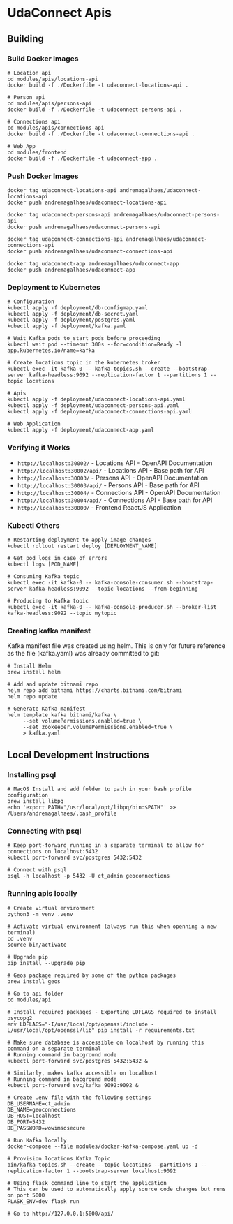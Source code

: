 # UdaConnect Apis

## Building 

### Build Docker Images

```
# Location api
cd modules/apis/locations-api
docker build -f ./Dockerfile -t udaconnect-locations-api .

# Person api
cd modules/apis/persons-api
docker build -f ./Dockerfile -t udaconnect-persons-api .

# Connections api
cd modules/apis/connections-api
docker build -f ./Dockerfile -t udaconnect-connections-api .

# Web App
cd modules/frontend
docker build -f ./Dockerfile -t udaconnect-app .
```

### Push Docker Images

```
docker tag udaconnect-locations-api andremagalhaes/udaconnect-locations-api
docker push andremagalhaes/udaconnect-locations-api

docker tag udaconnect-persons-api andremagalhaes/udaconnect-persons-api
docker push andremagalhaes/udaconnect-persons-api

docker tag udaconnect-connections-api andremagalhaes/udaconnect-connections-api
docker push andremagalhaes/udaconnect-connections-api

docker tag udaconnect-app andremagalhaes/udaconnect-app
docker push andremagalhaes/udaconnect-app
```

### Deployment to Kubernetes

```
# Configuration
kubectl apply -f deployment/db-configmap.yaml
kubectl apply -f deployment/db-secret.yaml
kubectl apply -f deployment/postgres.yaml
kubectl apply -f deployment/kafka.yaml

# Wait Kafka pods to start pods before proceeding 
kubectl wait pod --timeout 300s --for=condition=Ready -l app.kubernetes.io/name=kafka

# Create locations topic in the kubernetes broker
kubectl exec -it kafka-0 -- kafka-topics.sh --create --bootstrap-server kafka-headless:9092 --replication-factor 1 --partitions 1 --topic locations

# Apis
kubectl apply -f deployment/udaconnect-locations-api.yaml
kubectl apply -f deployment/udaconnect-persons-api.yaml
kubectl apply -f deployment/udaconnect-connections-api.yaml

# Web Application
kubectl apply -f deployment/udaconnect-app.yaml
```

### Verifying it Works

* `http://localhost:30002/` - Locations API - OpenAPI Documentation
* `http://localhost:30002/api/` - Locations API - Base path for API
* `http://localhost:30003/` - Persons API - OpenAPI Documentation
* `http://localhost:30003/api/` - Persons API - Base path for API
* `http://localhost:30004/` - Connections API - OpenAPI Documentation
* `http://localhost:30004/api/` - Connections API - Base path for API 
* `http://localhost:30000/` - Frontend ReactJS Application

### Kubectl Others

```
# Restarting deployment to apply image changes 
kubectl rollout restart deploy [DEPLOYMENT_NAME]

# Get pod logs in case of errors
kubectl logs [POD_NAME]

# Consuming Kafka topic
kubectl exec -it kafka-0 -- kafka-console-consumer.sh --bootstrap-server kafka-headless:9092 --topic locations --from-beginning

# Producing to Kafka topic
kubectl exec -it kafka-0 -- kafka-console-producer.sh --broker-list kafka-headless:9092 --topic mytopic
```

### Creating kafka manifest

Kafka manifest file was created using helm. This is only for future reference as the file (kafka.yaml) was already committed to git:

```
# Install Helm
brew install helm

# Add and update bitnami repo
helm repo add bitnami https://charts.bitnami.com/bitnami
helm repo update

# Generate Kafka manifest
helm template kafka bitnami/kafka \
     --set volumePermissions.enabled=true \
     --set zookeeper.volumePermissions.enabled=true \
     > kafka.yaml
```

## Local Development Instructions

### Installing psql

```
# MacOS Install and add folder to path in your bash profile configuration
brew install libpq
echo 'export PATH="/usr/local/opt/libpq/bin:$PATH"' >> /Users/andremagalhaes/.bash_profile
```

### Connecting with psql
```
# Keep port-forward running in a separate terminal to allow for connections on localhost:5432
kubectl port-forward svc/postgres 5432:5432

# Connect with psql
psql -h localhost -p 5432 -U ct_admin geoconnections
```

### Running apis locally

```
# Create virtual environment
python3 -m venv .venv

# Activate virtual environment (always run this when openning a new terminal)
cd .venv
source bin/activate

# Upgrade pip
pip install --upgrade pip

# Geos package required by some of the python packages
brew install geos

# Go to api folder
cd modules/api

# Install required packages - Exporting LDFLAGS required to install psycopg2
env LDFLAGS="-I/usr/local/opt/openssl/include -L/usr/local/opt/openssl/lib" pip install -r requirements.txt

# Make sure database is accessible on localhost by running this command on a separate terminal
# Running command in bacground mode
kubectl port-forward svc/postgres 5432:5432 &

# Similarly, makes kafka accessible on localhost
# Running command in bacground mode  
kubectl port-forward svc/kafka 9092:9092 & 

# Create .env file with the following settings
DB_USERNAME=ct_admin
DB_NAME=geoconnections
DB_HOST=localhost
DB_PORT=5432
DB_PASSWORD=wowimsosecure

# Run Kafka locally
docker-compose --file modules/docker-kafka-compose.yaml up -d

# Provision locations Kafka Topic
bin/kafka-topics.sh --create --topic locations --partitions 1 --replication-factor 1 --bootstrap-server localhost:9092

# Using flask command line to start the application
# This can be used to automatically apply source code changes but runs on port 5000
FLASK_ENV=dev flask run

# Go to http://127.0.0.1:5000/api/
```